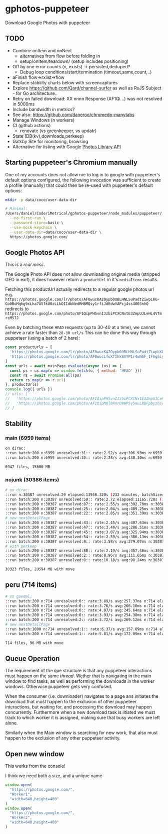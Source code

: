# gphotos-puppeteer

Download Google Photos with puppeteer

## TODO

- Combine onItem and onNext
  - alternatives from flow before folding in
  - setup/onItem/teardown/ (setup includes positioning)
- Off by one error counts (n, exists) -> persisted,deduped?
  - Debug loop conditions/start/termination (timeout,same,count,..)
- aFinish flow->rxlist->flow
- Replace stability charts below with screencaptures
- Explore <https://github.com/Qard/channel-surfer> as well as RxJS Subject - for Go architecture..
- Retry on failed download: XX nnnn Response (AF1Qi...)  was not resolved in 5000ms
- Include bandwidth in metrics?
- See also: <https://github.com/daneroo/chromedp-manytabs>
- Manage Windows (n workers)
- CI (github actions)
  - renovate (vs greenkeeper, vs updatr)
- State (DB(kv),downloads,perkeep)
- Gatsby Site for monitoring, browsing
- Alternative for listing with Google [Photos Library API](https://developers.google.com/photos/library/reference/rest)

## Starting puppeteer's Chromium manually

One of my accounts does not allow me to log in to google with puppeteer's default options configured, the following invocation was sufficient to create a profile (manually) that could then be re-used with puppeteer's default options:

```bash
mkdir -p data/coco/user-data-dir

# Minimal:
/Users/daniel/Code/iMetrical/gphotos-puppeteer/node_modules/puppeteer/.local-chromium/mac-706915/chrome-mac/Chromium.app/Contents/MacOS/Chromium \
  --no-first-run \
  --password-store=basic \
  --use-mock-keychain \
  --user-data-dir=data/coco/user-data-dir \
  https://photos.google.com/
```

## Google Photos API

This is a *real mess*.

The Google Photo API does not allow downloading original media (stripped GEO in exif),
it does however return a `productUrl` in it's `mediaItems` results.

Fetching this productUrl actually redirects to a regular google photos url
e.g. `https://photos.google.com/lr/photo/AF0wucKA2Oypb0UBLHNLSuPadtZiwpLKG-Go0BoMqkg9xLha7UVfkU0zLLkOIIdbNedRHBMQsy1rfiJdEdwYAPcj4ss4003nhQ` redirects to `https://photos.google.com/photo/AF1QipPH5vnIJzbiPCXCNxtE3ZmpUJLeHL4VTmrcM57J`

Even by batching these `HEAD` requests (up to 30-40 at a time), we cannot achieve a rate faster than `20-30 url/s`
This can be done this way through puppeteer (using a batch of 2 here):

```js
const productUrls = [
  'https://photos.google.com/lr/photo/AF0wucKA2Oypb0UBLHNLSuPadtZiwpLKG-Go0BoMqkg9xLha7UVfkU0zLLkOIIdbNedRHBMQsy1rfiJdEdwYAPcj4ss4003nhQ',
  'https://photos.google.com/lr/photo/AF0wucLfuXfIhk8XYP1r4wN6F_IFhgSiygzwC7iftuitsGTNPKZfRMZefDJev6URAh66HBECdaBkNXs2qhJy6-zrIkgMGqa-sA'
]
const urls = await mainPage.evaluate(async (us) => {
  const ps = us.map(u => window.fetch(u, { method: 'HEAD' }))
  const rs = await Promise.all(ps)
  return rs.map(r => r.url)
}, productUrls)
console.log({ urls })
// urls: [
//   'https://photos.google.com/photo/AF1QipPH5vnIJzbiPCXCNxtE3ZmpUJLeHL4VTmrcM57J',
//   'https://photos.google.com/photo/AF1QipMOl0XXrO9WPSv5muLRBFpbyzGsdnrqUqtF8f73'
// ]
```

## Stability

### main (6959 items)

```bash
on dirac:
::run batch:200 n:6959 unresolved:31:: rate:2.52/s avg:396.93ms n:6959 elapsed:2762.2221s
::run batch:200 n:6959 unresolved:33:: rate:2.28/s avg:438.30ms n:6959 elapsed:3050.1437s

6947 files, 15600 MB
```

### nojunk (30386 items)

```bash
# on dirac:
::run n:30387 unresolved:29 elapsed:13958.320s (232 minutes, batchSize=1000)
::run batch:200 n:30387 unresolved:50:: rate:2.72 elapsed:11165.720s (186 minutes, batchSize=200)
::run batch:200 n:30387 unresolved:87:: rate:2.55/s avg:392.70ms n:30387 elapsed:11933.0139s
::run batch:200 n:30387 unresolved:25:: rate:2.04/s avg:489.25ms n:30387 elapsed:14866.7884s (with move)
::run batch:200 n:30387 unresolved:22:: rate:2.85/s avg:351.39ms n:30387 elapsed:10677.7708s
# new nextDetailPage
::run batch:200 n:30387 unresolved:43:: rate:2.45/s avg:407.63ms n:30387 elapsed:12386.6491s
::run batch:200 n:30387 unresolved:47:: rate:3.49/s avg:286.51ms n:30387 elapsed:8706.0997s
::run batch:200 n:30387 unresolved:45:: rate:3.07/s avg:325.94ms n:30387 elapsed:9904.2262s
::run batch:200 n:30387 unresolved:54:: rate:2.59/s avg:386.13ms n:30387 elapsed:11733.3302s
::run batch:200 n:30387 unresolved:8:: rate:3.58/s avg:279.07ms n:30387 elapsed:8480.0763s
# with perkeep
::run batch:200 n:30387 unresolved:80:: rate:2.19/s avg:457.46ms n:30387 elapsed:13900.8981s (actually 34469.192s)
::run batch:200 n:30387 unresolved:2:: rate:8.96/s avg:111.65ms n:30387 elapsed:3392.6336s
::run batch:200 n:30387 unresolved:0:: rate:10.18/s avg:98.24ms n:30387 elapsed:2985.1668s

30323 files, 28594 MB with move
```

## peru (714 items)

```bash
# on goedel:
::run batch:200 n:714 unresolved:0:: rate:3.89/s avg:257.37ms n:714 elapsed:183.7657s
::run batch:200 n:714 unresolved:0:: rate:3.76/s avg:266.10ms n:714 elapsed:189.9984s
::run batch:200 n:714 unresolved:0:: rate:4.07/s avg:245.64ms n:714 elapsed:175.3901s
::run batch:200 n:714 unresolved:0:: rate:3.93/s avg:254.38ms n:714 elapsed:181.6267s
::run batch:200 n:714 unresolved:2:: rate:3.72/s avg:269.12ms n:714 elapsed:192.1495s
# new nextDetailPage
::run batch:1000 n:714 unresolved:1:: rate:6.37/s avg:157.09ms n:714 elapsed:112.1613s
::run batch:200 n:714 unresolved:1:: rate:5.81/s avg:172.09ms n:714 elapsed:122.8737s

714 files, 96 MB with move
```

## Queue Operation

The requirement of the que structure is that any puppeteer interactions must happen on the same *thread*.
Wether that is navigating in the main window to find tasks, as well as performing the downloads in the worker windows. Otherwise puppeteer gets very confused.

When the consumer (i.e. downloader) navigates to a page ans initiates the download that must happen to the exclusion of other puppeteer interactions, but waiting for, and processing the download may happen concurrently.
Furthermore when a new download task is iitiated we must track to which worker it is assigned, making sure that busy workers are left alone.

Similarly when the Main window is searching for new work, that also must happen to the exclusion of any other puppeteer activity.

## Open new window

This works from the console!

I think we need both a size, and a unique name

```js
window.open(
  "https://photos.google.com/",
  "Worker1",
  "width=640,height=400"
)
window.open(
  "https://photos.google.com/",
  "Worker2",
  "width=640,height=400"
)

```
